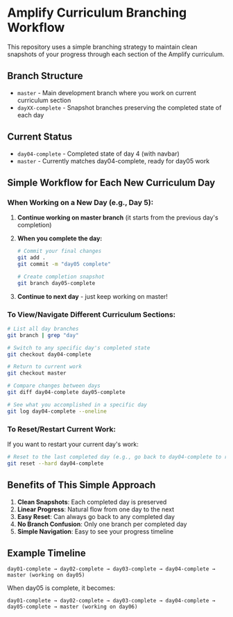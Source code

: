 # Amplify Curriculum Branching Workflow

This repository uses a simple branching strategy to maintain clean snapshots of your progress through each section of the Amplify curriculum.

## Branch Structure

- `master` - Main development branch where you work on current curriculum section
- `dayXX-complete` - Snapshot branches preserving the completed state of each day

## Current Status

- `day04-complete` - Completed state of day 4 (with navbar)
- `master` - Currently matches day04-complete, ready for day05 work

## Simple Workflow for Each New Curriculum Day

### When Working on a New Day (e.g., Day 5):

1. **Continue working on master branch** (it starts from the previous day's completion)

2. **When you complete the day:**
   ```bash
   # Commit your final changes
   git add .
   git commit -m "day05 complete"
   
   # Create completion snapshot
   git branch day05-complete
   ```

3. **Continue to next day** - just keep working on master!

### To View/Navigate Different Curriculum Sections:

```bash
# List all day branches
git branch | grep "day"

# Switch to any specific day's completed state
git checkout day04-complete

# Return to current work
git checkout master

# Compare changes between days
git diff day04-complete day05-complete

# See what you accomplished in a specific day
git log day04-complete --oneline
```

### To Reset/Restart Current Work:

If you want to restart your current day's work:
```bash
# Reset to the last completed day (e.g., go back to day04-complete to restart day05)
git reset --hard day04-complete
```

## Benefits of This Simple Approach

1. **Clean Snapshots**: Each completed day is preserved
2. **Linear Progress**: Natural flow from one day to the next
3. **Easy Reset**: Can always go back to any completed day
4. **No Branch Confusion**: Only one branch per completed day
5. **Simple Navigation**: Easy to see your progress timeline

## Example Timeline

```
day01-complete → day02-complete → day03-complete → day04-complete → master (working on day05)
```

When day05 is complete, it becomes:
```
day01-complete → day02-complete → day03-complete → day04-complete → day05-complete → master (working on day06)
```
